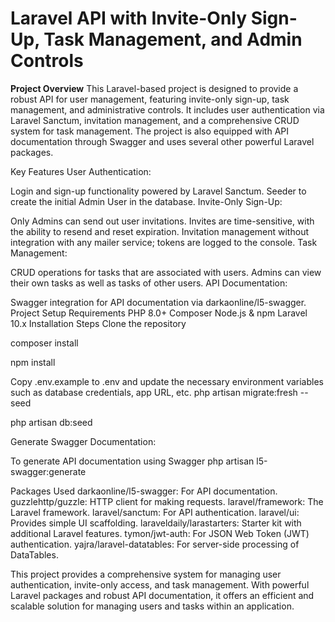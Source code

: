 <h1>Laravel API with Invite-Only Sign-Up, Task Management, and Admin Controls</h1>
<b>Project Overview</b>
This Laravel-based project is designed to provide a robust API for user management, featuring invite-only sign-up, task management, and administrative controls. It includes user authentication via Laravel Sanctum, invitation management, and a comprehensive CRUD system for task management. The project is also equipped with API documentation through Swagger and uses several other powerful Laravel packages.

Key Features
User Authentication:

Login and sign-up functionality powered by Laravel Sanctum.
Seeder to create the initial Admin User in the database.
Invite-Only Sign-Up:

Only Admins can send out user invitations.
Invites are time-sensitive, with the ability to resend and reset expiration.
Invitation management without integration with any mailer service; tokens are logged to the console.
Task Management:

CRUD operations for tasks that are associated with users.
Admins can view their own tasks as well as tasks of other users.
API Documentation:

Swagger integration for API documentation via darkaonline/l5-swagger.
Project Setup
Requirements
PHP 8.0+
Composer
Node.js & npm
Laravel 10.x
Installation Steps
Clone the repository

composer install

npm install


Copy .env.example to .env and update the necessary environment variables such as database credentials, app URL, etc.
php artisan migrate:fresh --seed

php artisan db:seed

Generate Swagger Documentation:

To generate API documentation using Swagger
php artisan l5-swagger:generate


Packages Used
darkaonline/l5-swagger: For API documentation.
guzzlehttp/guzzle: HTTP client for making requests.
laravel/framework: The Laravel framework.
laravel/sanctum: For API authentication.
laravel/ui: Provides simple UI scaffolding.
laraveldaily/larastarters: Starter kit with additional Laravel features.
tymon/jwt-auth: For JSON Web Token (JWT) authentication.
yajra/laravel-datatables: For server-side processing of DataTables.



This project provides a comprehensive system for managing user authentication, invite-only access, and task management. With powerful Laravel packages and robust API documentation, it offers an efficient and scalable solution for managing users and tasks within an application.